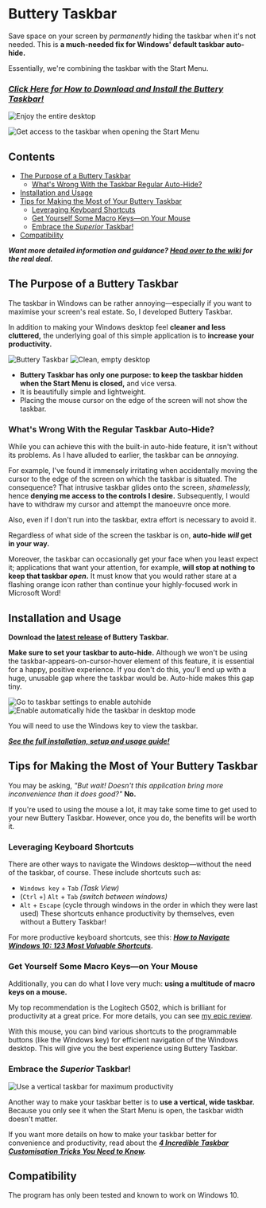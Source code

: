 # Buttery Taskbar
Save space on your screen by *permanently* hiding the taskbar when it's not needed. This is **a much-needed fix for Windows' default taskbar auto-hide.**

Essentially, we're combining the taskbar with the Start Menu.

### ***[Click Here for How to Download and Install the Buttery Taskbar!](https://github.com/CrypticButter/ButteryTaskbar/wiki/Installation,-Setup-and-Usage)***

![Enjoy the entire desktop](https://i.imgur.com/HSuzqLhl.png)

![Get access to the taskbar when opening the Start Menu](https://i.imgur.com/RDkaKdcl.jpg)

## Contents
- [The Purpose of a Buttery Taskbar](#the-purpose-of-a-buttery-taskbar)
  - [What's Wrong With the Taskbar Regular Auto-Hide?](#whats-wrong-with-the-regular-taskbar-auto-hide)
- [Installation and Usage](#installation-and-usage)
- [Tips for Making the Most of Your Buttery Taskbar](#tips-for-making-the-most-of-your-buttery-taskbar)
  - [Leveraging Keyboard Shortcuts](#leveraging-keyboard-shortcuts)
  - [Get Yourself Some Macro Keys—on Your Mouse](#get-yourself-some-macro-keyson-your-mouse)
  - [Embrace the *Superior* Taskbar!](#embrace-the-superior-taskbar)
- [Compatibility](#compatibility)

***Want more detailed information and guidance? [Head over to the wiki](https://github.com/CrypticButter/ButteryTaskbar/wiki) for the real deal.***
## The Purpose of a Buttery Taskbar
The taskbar in Windows can be rather annoying—especially if you want to maximise your screen's real estate. So, I developed Buttery Taskbar.

In addition to making your Windows desktop feel **cleaner and less cluttered,** the underlying goal of this simple application is to **increase your productivity.**

![Buttery Taskbar](https://i.imgur.com/aSJ0gJPt.png)
![Clean, empty desktop](https://i.imgur.com/sJ7v5zcm.jpg)

- **Buttery Taskbar has only one purpose: to keep the taskbar hidden when the Start Menu is closed,** and vice versa.
- It is beautifully simple and lightweight.
- Placing the mouse cursor on the edge of the screen will not show the taskbar.

### What's Wrong With the Regular Taskbar Auto-Hide?
While you can achieve this with the built-in auto-hide feature, it isn't without its problems. As I have alluded to earlier, the taskbar can be *annoying*.

For example, I've found it immensely irritating when accidentally moving the cursor to the edge of the screen on which the taskbar is situated. The consequence? That intrusive taskbar glides onto the screen, *shamelessly,* hence **denying me access to the controls I desire.** Subsequently, I would have to withdraw my cursor and attempt the manoeuvre once more.

Also, even if I don't run into the taskbar, extra effort is necessary to avoid it.

Regardless of what side of the screen the taskbar is on, **auto-hide *will* get in your way.**

Moreover, the taskbar can occasionally get your face when you least expect it; applications that want your attention, for example, **will stop at nothing to keep that taskbar *open*.** It must know that you would rather stare at a flashing orange icon rather than continue your highly-focused work in Microsoft Word!

## Installation and Usage
**Download the [latest release](https://github.com/CrypticButter/ButteryTaskbar/releases) of Buttery Taskbar.**

**Make sure to set your taskbar to auto-hide.** Although we won't be using the taskbar-appears-on-cursor-hover element of this feature, it is essential for a happy, positive experience. If you don't do this, you'll end up with a huge, unusable gap where the taskbar would be. Auto-hide makes this gap tiny.

![Go to taskbar settings to enable autohide](https://i.imgur.com/zSnFeA6m.jpg)
![Enable automatically hide the taskbar in desktop mode](https://i.imgur.com/MMVuYFjm.jpg)

You will need to use the Windows key to view the taskbar.

***[See the full installation, setup and usage guide!](https://github.com/CrypticButter/ButteryTaskbar/wiki/Installation,-Setup-and-Usage)***

## Tips for Making the Most of Your Buttery Taskbar
You may be asking, 
*"But wait! Doesn't this application bring more inconvenience than it does good?"*
**No.**

If you're used to using the mouse a lot, it may take some time to get used to your new Buttery Taskbar. However, once you do, the benefits will be worth it.

### Leveraging Keyboard Shortcuts
There are other ways to navigate the Windows desktop—without the need of the taskbar, of course. These include shortcuts such as:
- `Windows key` + `Tab` *(Task View)*
- (`Ctrl` +) `Alt` + `Tab` *(switch between windows)*
- `Alt` + `Escape` (cycle through windows in the order in which they were last used)
These shortcuts enhance productivity by themselves, even without a Buttery Taskbar!

For more productive keyboard shortcuts, see this: ***[How to Navigate Windows 10: 123 Most Valuable Shortcuts](https://crypticbutter.com/navigate-windows-10-123-shortcuts/).***

### Get Yourself Some Macro Keys—on Your Mouse
Additionally, you can do what I love very much: **using a multitude of macro keys on a mouse.**

My top recommendation is the Logitech G502, which is brilliant for productivity at a great price. For more details, you can see [my epic review](https://crypticbutter.com/best-mouse-for-programming-g502/).

With this mouse, you can bind various shortcuts to the programmable buttons (like the Windows key) for efficient navigation of the Windows desktop. This will give you the best experience using Buttery Taskbar.

### Embrace the *Superior* Taskbar!
![Use a vertical taskbar for maximum productivity](https://i.imgur.com/4GcKLupl.png)

Another way to make your taskbar better is to **use a vertical, wide taskbar.** Because you only see it when the Start Menu is open, the taskbar width doesn't matter.

If you want more details on how to make your taskbar better for convenience and productivity, read about the ***[4 Incredible Taskbar Customisation Tricks You Need to Know](https://crypticbutter.com/4-taskbar-customisation-tricks/).***

## Compatibility
The program has only been tested and known to work on Windows 10.
